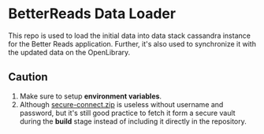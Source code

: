 # BetterReads Data Loader
This repo is used to load the initial data into data stack 
cassandra instance for the Better Reads application. Further, it's also 
used to synchronize 
it with the updated data on the OpenLibrary.

## Caution
1. Make sure to setup **environment variables**.
2. Although [secure-connect.zip](src/main/resources/secure-connect.zip) is 
useless without username and password, but it's still good practice to fetch it form a
secure vault during the **build** stage instead of including it directly 
in the repository.
